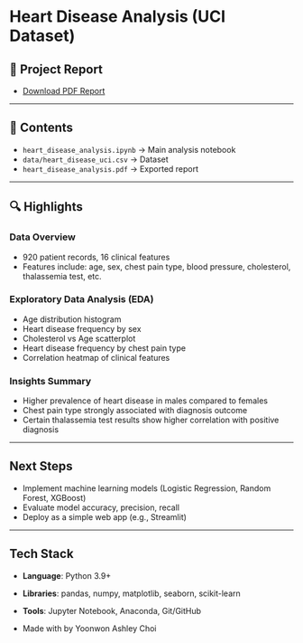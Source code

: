 # Heart Disease Analysis (UCI Dataset)

## 📄 Project Report
- [Download PDF Report](https://github.com/yoonwonchoi/heart-disease-analysis/blob/main/heart_disease_analysis.pdf?raw=1)

---

## 📂 Contents
- `heart_disease_analysis.ipynb` → Main analysis notebook
- `data/heart_disease_uci.csv` → Dataset
- `heart_disease_analysis.pdf` → Exported report

---

## 🔍 Highlights

### Data Overview
- 920 patient records, 16 clinical features
- Features include: age, sex, chest pain type, blood pressure, cholesterol, thalassemia test, etc.

### Exploratory Data Analysis (EDA)
- Age distribution histogram
- Heart disease frequency by sex
- Cholesterol vs Age scatterplot
- Heart disease frequency by chest pain type
- Correlation heatmap of clinical features  

### Insights Summary
- Higher prevalence of heart disease in males compared to females  
- Chest pain type strongly associated with diagnosis outcome  
- Certain thalassemia test results show higher correlation with positive diagnosis  

---

## Next Steps
- Implement machine learning models (Logistic Regression, Random Forest, XGBoost)  
- Evaluate model accuracy, precision, recall  
- Deploy as a simple web app (e.g., Streamlit)  

---

## Tech Stack
- **Language**: Python 3.9+
- **Libraries**: pandas, numpy, matplotlib, seaborn, scikit-learn
- **Tools**: Jupyter Notebook, Anaconda, Git/GitHub

- Made with by Yoonwon Ashley Choi
